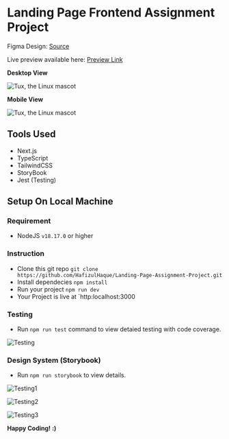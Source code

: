 # Landing Page Frontend Assignment Project

Figma Design: [Source](https://www.figma.com/file/cheJVLe616lXM6aGPgT2K3/TBL-sample-design?type=design&node-id=3-5160&mode=design&t=0HiHNPd6DvhBKRWU-0)

Live preview available here: [Preview Link](https://hafizulhaque.github.io/Landing-Page-Assignment-Project)

**Desktop View**

![Tux, the Linux mascot](https://i.ibb.co/VYyW95n/site-desktop.png)

**Mobile View**

![Tux, the Linux mascot](https://i.ibb.co/LQZ3P4t/site-mobile.png)

## Tools Used
- Next.js
- TypeScript
- TailwindCSS
- StoryBook
- Jest (Testing)

## Setup On Local Machine

### Requirement
- NodeJS `v18.17.0` or higher
  
### Instruction
- Clone this git repo
  `git clone https://github.com/HafizulHaque/Landing-Page-Assignment-Project.git`
- Install dependecies
  `npm install`
- Run your project
  `npm run dev`
- Your Project is live at
  `http:localhost:3000

### Testing
- Run `npm run test` command to view detaied testing with code coverage.

![Testing](https://i.ibb.co/ZGbfZ42/test.png)

### Design System (Storybook)
- Run `npm run storybook` to view details.

![Testing1](https://i.ibb.co/5Y3jxjg/storybook-button.png)

![Testing2](https://i.ibb.co/2k1nyb0/storybook-navbar.png)

![Testing3](https://i.ibb.co/DRRHMkM/storybook-landing-page.png)


**Happy Coding! :)**
  
